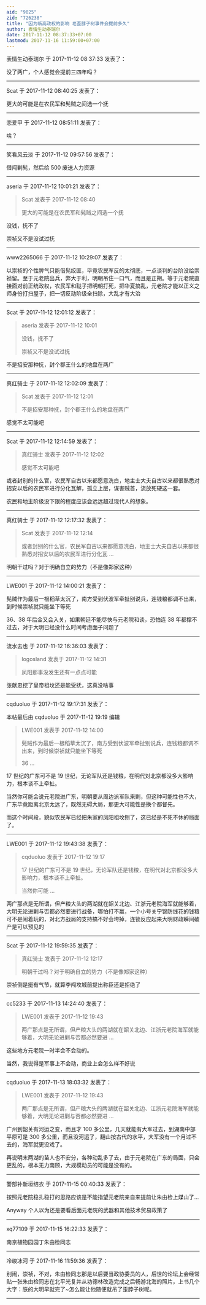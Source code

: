 ```yaml
---
aid: "9025"
zid: "726238"
title: "因为临高政权的影响 老歪脖子树事件会提前多久"
author: 表情生动泰瑞尔
date: 2017-11-12 08:37:33+07:00
lastmod: 2017-11-16 11:59:00+07:00
---
```


表情生动泰瑞尔 于 2017-11-12 08:37:33 发表了：

没了两广，个人感觉会提前三四年吗？

---

Scat 于 2017-11-12 08:40:25 发表了：

更大的可能是在农民军和髡贼之间选一个抚

---

恋爱甲 于 2017-11-12 08:51:11 发表了：

啥？

---

笑看风云淡 于 2017-11-12 09:57:56 发表了：

借闯剿髡，然后给 500 废送人力资源

---

aseria 于 2017-11-12 10:01:21 发表了：

> Scat 发表于 2017-11-12 08:40
>
> 更大的可能是在农民军和髡贼之间选一个抚

没钱，抚不了

崇祯又不是没试过抚

---

www2265066 于 2017-11-12 10:29:07 发表了：

以崇祯的个性脾气只能借髡绞匪，毕竟农民军反的太彻底，一点谈判的台阶没给崇祯留。至于元老院出兵，弊大于利，明朝吊住一口气，而且是正朔。等于元老院直接面对前正统政权，农民军和鞑子把明朝打死，把华夏搞乱，元老院才能以正义之师身份打扫屋子，把一切反动阶级全扫除，大乱才有大治

---

Scat 于 2017-11-12 12:01:12 发表了：

> aseria 发表于 2017-11-12 10:01
>
> 没钱，抚不了
>
> 崇祯又不是没试过抚

不是招安那种抚，封个郡王什么的地盘在两广

---

真红骑士 于 2017-11-12 12:02:09 发表了：

> Scat 发表于 2017-11-12 12:01
>
> 不是招安那种抚，封个郡王什么的地盘在两广

感觉不太可能吧

---

Scat 于 2017-11-12 12:14:59 发表了：

> 真红骑士 发表于 2017-11-12 12:02
>
> 感觉不太可能吧

或者封别的什么官，农民军自古以来都愿意洗白，地主士大夫自古以来都很熟悉对招安以后的农民军进行分化瓦解，孤立上层，谋害贼首，流放死硬这一套。

农民和地主阶级没下限的程度应该会远远超过现代人的想象。

---

真红骑士 于 2017-11-12 12:17:32 发表了：

> Scat 发表于 2017-11-12 12:14
>
> 或者封别的什么官，农民军自古以来都愿意洗白，地主士大夫自古以来都很熟悉对招安以后的农民军进行分化瓦 ...

明朝干过吗？对于明确自立的势力（不是像郑家这种）

---

LWE001 于 2017-11-12 14:00:21 发表了：

髡贼作为最后一根稻草太沉了，南方受到伏波军牵扯别说兵，连钱粮都调不出来，到时候崇祯就只能坐下等死

36、38 年后金又会入关，如果朝廷不能尽快与元老院和谈，恐怕连 38 年都撑不过去，对于大明已经没什么时间考虑面子问题了

---

流水去也 于 2017-11-12 16:36:03 发表了：

> logosland 发表于 2017-11-12 14:31
>
> 凤阳那事没发生还有一点点可能

张献忠挖了皇帝祖坟还是能受抚，这真没啥事

---

cqduoluo 于 2017-11-12 19:17:31 发表了：

本帖最后由 cqduoluo 于 2017-11-12 19:19 编辑

> LWE001 发表于 2017-11-12 14:00
>
> 髡贼作为最后一根稻草太沉了，南方受到伏波军牵扯别说兵，连钱粮都调不出来，到时候崇祯就只能坐下等死
>
> 36 ...

17 世纪的广东可不是 19 世纪，无论军队还是钱粮，在明代对北京都没多大影响力，根本谈不上牵扯。

当然你可能会说元老院进广东，明朝要从周边派军队来剿，但这种可能性也不大，广东毕竟距离北京太远了，既然无碍大局，那更大可能性是换个都督先。

而这个时间段，貌似农民军已经把朱家的凤阳祖坟刨了，这已经是不死不休的局面了。

---

LWE001 于 2017-11-12 19:43:38 发表了：

> cqduoluo 发表于 2017-11-12 19:17
>
> 17 世纪的广东可不是 19 世纪，无论军队还是钱粮，在明代对北京都没多大影响力，根本谈不上牵扯。
>
> 当然你可能 ...

两广那点是无所谓，但产粮大头的两湖就在韶关北边、江浙元老院海军就能够着，大明无论进剿与否都必然要进行战备，哪怕打不赢，一个小号关宁锦防线花的钱粮可不是闹着玩的，对北方战局的支持搞不好会垮掉，连锁反应起来大明财政瞬间破产是可以预见的

---

Scat 于 2017-11-12 19:59:35 发表了：

> 真红骑士 发表于 2017-11-12 12:17
>
> 明朝干过吗？对于明确自立的势力（不是像郑家这种）

崇祯倒是挺有气节，就算李闯攻城前提出称臣还是拒绝了

---

cc5233 于 2017-11-13 14:24:40 发表了：

> LWE001 发表于 2017-11-12 19:43
>
> 两广那点是无所谓，但产粮大头的两湖就在韶关北边、江浙元老院海军就能够着，大明无论进剿与否都必然要进 ...

这些地方元老院一时半会不会动的。

当然，我说得是军事上不会动，商业上会怎么样不好说

---

cqduoluo 于 2017-11-13 18:03:32 发表了：

> LWE001 发表于 2017-11-12 19:43
>
> 两广那点是无所谓，但产粮大头的两湖就在韶关北边、江浙元老院海军就能够着，大明无论进剿与否都必然要进 ...

广州到韶关有河运之变，而且才 100 多公里，几天就能有大军过去，到湖南中部平原可是 300 多公里，而且没河运了，翻山按古代的水平，大军没有一个月过不去的，海军就更没戏了。

再说明末两湖的苗人也不安分，各种动乱多了去，由于元老院在广东的局面，只会更乱的，根本无力南顾，大规模动员的可能是没有的。

---

警部补新垣结衣 于 2017-11-15 00:40:33 发表了：

按照元老院稳扎稳打的思路应该是不能指望元老院亲自来提前让朱由检上煤山了...

Anyway 个人以为还是要看后面元老院的武器和其他技术贸易政策了

---

xq77109 于 2017-11-15 16:22:33 发表了：

南京植物园园丁朱由检同志

---

冷峻冰河 于 2017-11-16 11:59:36 发表了：

别闹，崇祯，不对，朱由检同志那是以后要当政协委员的人，后世的论坛上会经常贴一张朱由检同志在北平光复并从功德林改造完成之后畅游北海的照片，上书几个大字：朕的大明早就完了~怎么能让他随便就吊了歪脖子树呢。

---
